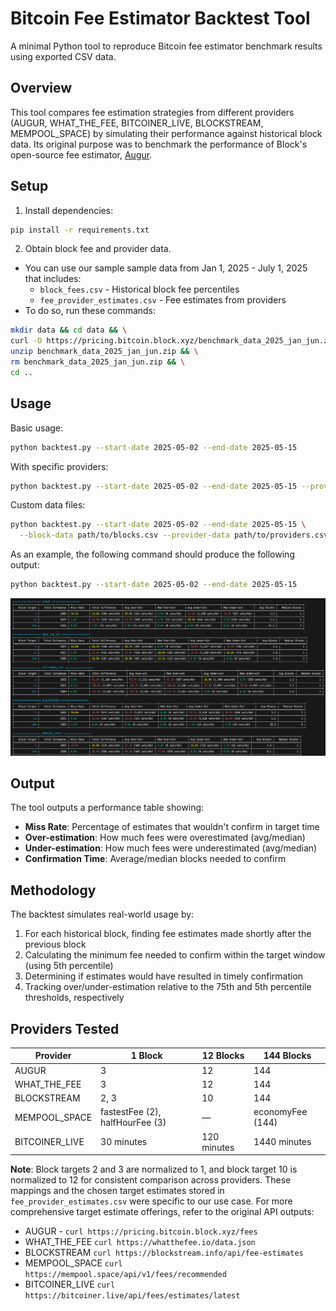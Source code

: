 # Bitcoin Fee Estimator Backtest Tool

A minimal Python tool to reproduce Bitcoin fee estimator benchmark results using exported CSV data.

## Overview

This tool compares fee estimation strategies from different providers (AUGUR, WHAT_THE_FEE, BITCOINER_LIVE, BLOCKSTREAM, MEMPOOL_SPACE) by simulating their performance against historical block data. Its original purpose was to benchmark the performance of Block's open-source fee estimator, [Augur](https://github.com/block/bitcoin-augur).

## Setup

1. Install dependencies:
```bash
pip install -r requirements.txt
```

2. Obtain block fee and provider data.
  - You can use our sample sample data from Jan 1, 2025 - July 1, 2025 that includes:
     - `block_fees.csv` - Historical block fee percentiles
     - `fee_provider_estimates.csv` - Fee estimates from providers
  - To do so, run these commands:
  ```bash
  mkdir data && cd data && \
  curl -O https://pricing.bitcoin.block.xyz/benchmark_data_2025_jan_jun.zip && \
  unzip benchmark_data_2025_jan_jun.zip && \
  rm benchmark_data_2025_jan_jun.zip && \
  cd ..
  ```
## Usage

Basic usage:
```bash
python backtest.py --start-date 2025-05-02 --end-date 2025-05-15
```

With specific providers:
```bash
python backtest.py --start-date 2025-05-02 --end-date 2025-05-15 --providers AUGUR,WHAT_THE_FEE
```

Custom data files:
```bash
python backtest.py --start-date 2025-05-02 --end-date 2025-05-15 \
  --block-data path/to/blocks.csv --provider-data path/to/providers.csv
```

As an example, the following command should produce the following output:
```bash
python backtest.py --start-date 2025-05-02 --end-date 2025-05-15
```
![Sample Output](sampleoutput.png)

## Output

The tool outputs a performance table showing:
- **Miss Rate**: Percentage of estimates that wouldn't confirm in target time
- **Over-estimation**: How much fees were overestimated (avg/median)
- **Under-estimation**: How much fees were underestimated (avg/median) 
- **Confirmation Time**: Average/median blocks needed to confirm

## Methodology

The backtest simulates real-world usage by:

1. For each historical block, finding fee estimates made shortly after the previous block
2. Calculating the minimum fee needed to confirm within the target window (using 5th percentile)
3. Determining if estimates would have resulted in timely confirmation
4. Tracking over/under-estimation relative to the 75th and 5th percentile thresholds, respectively

## Providers Tested

| Provider | 1 Block | 12 Blocks | 144 Blocks |
|----------|---------|-----------|------------|
| AUGUR | 3 | 12 | 144 |
| WHAT_THE_FEE | 3 | 12 | 144 |
| BLOCKSTREAM | 2, 3 | 10 | 144 |
| MEMPOOL_SPACE | fastestFee (2), halfHourFee (3) | — | economyFee (144) |
| BITCOINER_LIVE | 30 minutes | 120 minutes | 1440 minutes |

**Note**: Block targets 2 and 3 are normalized to 1, and block target 10 is normalized to 12 for consistent comparison across providers. These mappings and the chosen target estimates stored in `fee_provider_estimates.csv` were specific to our use case. For more comprehensive target estimate offerings, refer to the original API outputs:
- AUGUR - `curl https://pricing.bitcoin.block.xyz/fees`
- WHAT_THE_FEE `curl https://whatthefee.io/data.json`
- BLOCKSTREAM `curl https://blockstream.info/api/fee-estimates`
- MEMPOOL_SPACE `curl https://mempool.space/api/v1/fees/recommended`
- BITCOINER_LIVE `curl https://bitcoiner.live/api/fees/estimates/latest`
